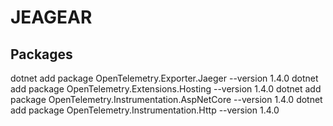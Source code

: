 # JEAGEAR

## Packages
dotnet add package OpenTelemetry.Exporter.Jaeger --version 1.4.0
dotnet add package OpenTelemetry.Extensions.Hosting --version 1.4.0
dotnet add package OpenTelemetry.Instrumentation.AspNetCore --version 1.4.0
dotnet add package OpenTelemetry.Instrumentation.Http --version 1.4.0